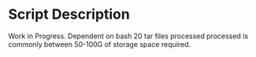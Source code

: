 # Script Description


Work in Progress.
Dependent on bash
20 tar files processed processed is commonly between 50-100G of storage space required.
